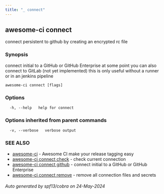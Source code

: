 ```yaml
---
title: "_ connect"
---
```

## awesome-ci connect

connect persistent to github by creating an encrypted rc file

### Synopsis

connect initial to a GitHub or GitHub Enterprise
				at some point you can also connect to GitLab (not yet implemented)
				this is only useful without a runner or in an jenkins pipeline

```
awesome-ci connect [flags]
```

### Options

```
  -h, --help   help for connect
```

### Options inherited from parent commands

```
  -v, --verbose   verbose output
```

### SEE ALSO

* [awesome-ci](./awesome-ci)	 - Awesome CI make your release tagging easy
* [awesome-ci connect check](./awesome-ci_connect_check)	 - check current connection
* [awesome-ci connect github](./awesome-ci_connect_github)	 - connect initial to a GitHub or GitHub Enterprise
* [awesome-ci connect remove](./awesome-ci_connect_remove)	 - remove all connection files and secrets

###### Auto generated by spf13/cobra on 24-May-2024
